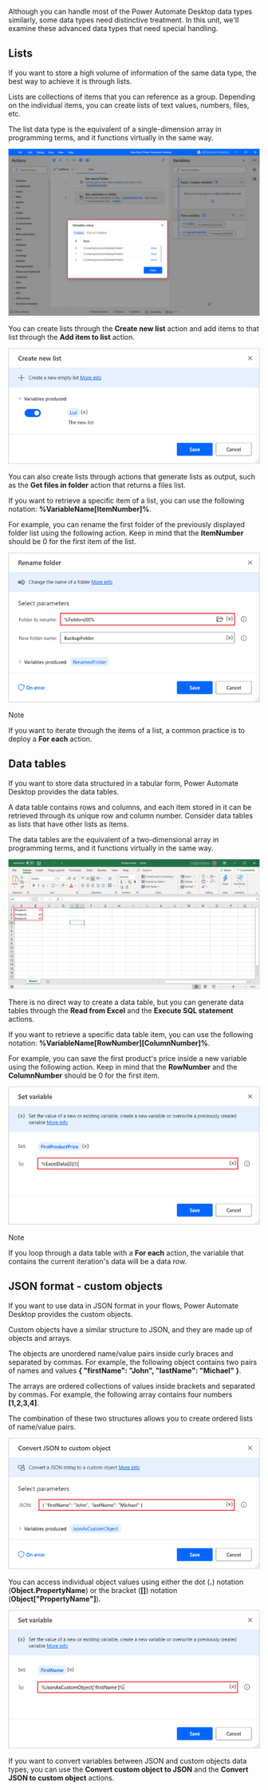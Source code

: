Although you can handle most of the Power Automate Desktop data types similarly, some data types need distinctive treatment. In this unit, we'll examine these advanced data types that need special handling.

## Lists

If you want to store a high volume of information of the same data type, the best way to achieve it is through lists.

Lists are collections of items that you can reference as a group. Depending on the individual items, you can create lists of text values, numbers, files, etc.

The list data type is the equivalent of a single-dimension array in programming terms, and it functions virtually in the same way.

![Screenshot of a list variable containing folders.](..\media\list-folders.png)

You can create lists through the **Create new list** action and add items to that list through the **Add item to list** action.

![Screenshot of the Create new list action.](..\media\create-new-list-action.png)

You can also create lists through actions that generate lists as output, such as the **Get files in folder** action that returns a files list.

If you want to retrieve a specific item of a list, you can use the following notation: **%VariableName[ItemNumber]%**.

For example, you can rename the first folder of the previously displayed folder list using the following action. Keep in mind that the **ItemNumber** should be 0 for the first item of the list.

![Screenshot of the notation to access the first item of a list.](..\media\access-list-item.png)

> [!NOTE]
> If you want to iterate through the items of a list, a common practice is to deploy a **For each** action.

## Data tables

If you want to store data structured in a tabular form, Power Automate Desktop provides the data tables.

A data table contains rows and columns, and each item stored in it can be retrieved through its unique row and column number. Consider data tables as lists that have other lists as items.

The data tables are the equivalent of a two-dimensional array in programming terms, and it functions virtually in the same way.

![Screenshot of an Excel table containing products and prices.](..\media\excel-table.png)

There is no direct way to create a data table, but you can generate data tables through the **Read from Excel** and the **Execute SQL statement** actions.

If you want to retrieve a specific data table item, you can use the following notation: **%VariableName[RowNumber][ColumnNumber]%**.

For example, you can save the first product's price inside a new variable using the following action. Keep in mind that the **RowNumber** and the **ColumnNumber** should be 0 for the first item.

![Screenshot of the notation to access a table element.](..\media\access-table-element.png)

> [!NOTE]
> If you loop through a data table with a **For each** action, the variable that contains the current iteration's data will be a data row.

## JSON format - custom objects

If you want to use data in JSON format in your flows, Power Automate Desktop provides the custom objects.

Custom objects have a similar structure to JSON, and they are made up of objects and arrays.

The objects are unordered name/value pairs inside curly braces and separated by commas. For example, the following object contains two pairs of names and values **{ "firstName": "John", "lastName": "Michael" }**.

The arrays are ordered collections of values inside brackets and separated by commas. For example, the following array contains four numbers **[1,2,3,4]**.

The combination of these two structures allows you to create ordered lists of name/value pairs.

![Screenshot of a JSON block as parameter in the Convert JSON to custom object action. ](..\media\json-block.png)

You can access individual object values using either the dot (**.**) notation (**Object.PropertyName**) or the bracket (**[]**) notation (**Object["PropertyName"]**).

![Screenshot of the notation to access a JSON element.](..\media\access-custom-object-item.png)

If you want to convert variables between JSON and custom objects data types, you can use the **Convert custom object to JSON** and the **Convert JSON to custom object** actions.
